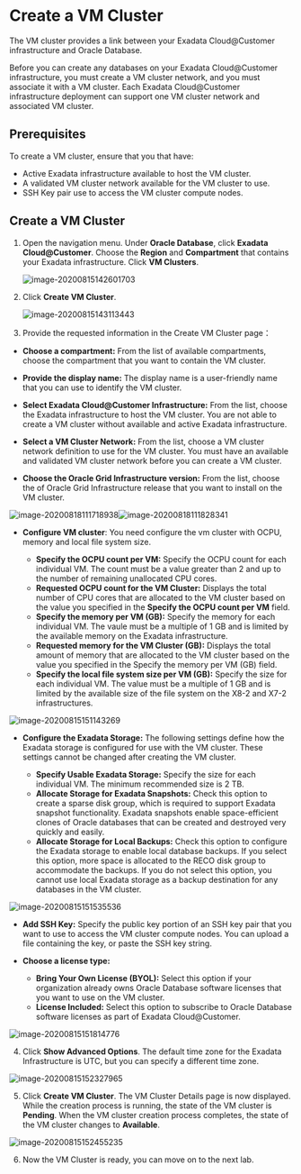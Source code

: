 # Create a VM Cluster

The VM cluster provides a link between your Exadata Cloud@Customer infrastructure and Oracle Database.

Before you can create any databases on your Exadata Cloud@Customer infrastructure, you must create a VM cluster network, and you must associate it with a VM cluster. Each Exadata Cloud@Customer infrastructure deployment can support one VM cluster network and associated VM cluster.

## Prerequisites

To create a VM cluster, ensure that you that have:

- Active Exadata infrastructure available to host the VM cluster.
- A validated VM cluster network available for the VM cluster to use.
- SSH Key pair use to access the VM cluster compute nodes.

## Create a VM Cluster

1. Open the navigation menu. Under **Oracle Database**, click **Exadata Cloud@Customer**. Choose the **Region** and **Compartment** that contains your Exadata infrastructure. Click **VM Clusters**.

   ![image-20200815142601703](images/image-20200815142601703.png)

   

2. Click **Create VM Cluster**.

   ![image-20200815143113443](images/image-20200815143113443.png)

   

3. Provide the requested information in the Create VM Cluster page：

 - **Choose a compartment:** From the list of available compartments, choose the compartment that you want to contain the VM cluster.

 - **Provide the display name:** The display name is a user-friendly name that you can use to identify the VM cluster. 

 - **Select Exadata Cloud@Customer Infrastructure:** From the list, choose the Exadata infrastructure to host the VM cluster. You are not able to create a VM cluster without available and active Exadata infrastructure.

 - **Select a VM Cluster Network:** From the list, choose a VM cluster network definition to use for the VM cluster. You must have an available and validated VM cluster network before you can create a VM cluster.

 - **Choose the Oracle Grid Infrastructure version:** From the list, choose the of Oracle Grid Infrastructure release that you want to install on the VM cluster.

  ![image-20200818111718938](images/image-20200818111718938.png)![image-20200818111828341](images/image-20200818111828341.png)

 - **Configure VM cluster**: You need configure the vm cluster with OCPU, memory and local file system size. 

     - **Specify the OCPU count per VM:** Specify the OCPU count for each individual VM. The count must be a value greater than 2 and up to the number of remaining unallocated CPU cores.
     - **Requested OCPU count for the VM Cluster:** Displays the total number of CPU cores that are allocated to the VM cluster based on the value you specified in the **Specify the OCPU count per VM** field.
     - **Specify the memory per VM (GB):** Specify the memory for each individual VM. The vaule must be a multiple of 1 GB and is limited by the available memory on the Exadata infrastructure.
     - **Requested memory for the VM Cluster (GB):** Displays the total amount of memory that are allocated to the VM cluster based on the value you specified in the Specify the memory per VM (GB) field.
     - **Specify the local file system size per VM (GB):** Specify the size for each individual VM. The value must be a multiple of 1 GB and is limited by the available size of the file system on the X8-2 and X7-2 infrastructures.

  ![image-20200815151143269](images/image-20200815151143269.png)

  

 - **Configure the Exadata Storage:** The following settings define how the Exadata storage is configured for use with the VM cluster. These settings cannot be changed after creating the VM cluster.

     - **Specify Usable Exadata Storage:** Specify the size for each individual VM. The minimum recommended size is 2 TB.
     - **Allocate Storage for Exadata Snapshots:** Check this option to create a sparse disk group, which is required to support Exadata snapshot functionality. Exadata snapshots enable space-efficient clones of Oracle databases that can be created and destroyed very quickly and easily.
     - **Allocate Storage for Local Backups:** Check this option to configure the Exadata storage to enable local database backups. If you select this option, more space is allocated to the RECO disk group to accommodate the backups. If you do not select this option, you cannot use local Exadata storage as a backup destination for any databases in the VM cluster.

  ![image-20200815151535536](images/image-20200815151535536.png)

  

 - **Add SSH Key:** Specify the public key portion of an SSH key pair that you want to use to access the VM cluster compute nodes. You can upload a file containing the key, or paste the SSH key string.

 - **Choose a license type:**

     - **Bring Your Own License (BYOL):** Select this option if your organization already owns Oracle Database software licenses that you want to use on the VM cluster.
     - **License Included:** Select this option to subscribe to Oracle Database software licenses as part of Exadata Cloud@Customer.

  ![image-20200815151814776](images/image-20200815151814776.png)

  

4. Click **Show Advanced Options**. The default time zone for the Exadata Infrastructure is UTC, but you can specify a different time zone. 

  ![image-20200815152327965](images/image-20200815152327965.png)

  

5. Click **Create VM Cluster**. The VM Cluster Details page is now displayed. While the creation process is running, the state of the VM cluster is **Pending**. When the VM cluster creation process completes, the state of the VM cluster changes to **Available**.

  ![image-20200815152455235](images/image-20200815152455235.png)

  

6. Now the VM Cluster is ready, you can move on to the next lab.



